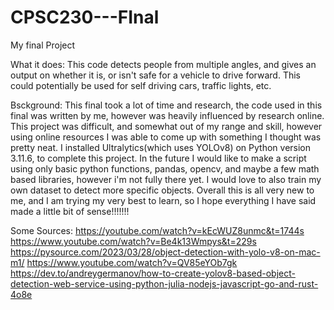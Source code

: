 # CPSC230---FInal
My final Project

What it does:
This code detects people from multiple angles, and gives an output on whether it is, or isn't safe for a vehicle to drive forward. This could potentially be used for self driving cars, traffic lights, etc.


Bsckground: 
This final took a lot of time and research, the code used in this final was written by me, however was heavily influenced by research online. This project was difficult, and somewhat out of my range and skill, however using online resources I was able to come up with something I thought was pretty neat. I installed Ultralytics(which uses YOLOv8) on Python version 3.11.6, to complete this project. In the future I would like to make a script using only basic python functions, pandas, opencv, and maybe a few math based libraries, however i'm not fully there yet. I would love to also train my own dataset to detect more specific objects. Overall this is all very new to me, and I am trying my very best to learn, so I hope everything I have said made a little bit of sense!!!!!!! 


Some Sources:
https://youtube.com/watch?v=kEcWUZ8unmc&t=1744s
https://www.youtube.com/watch?v=Be4k13Wmpys&t=229s
https://pysource.com/2023/03/28/object-detection-with-yolo-v8-on-mac-m1/
https://www.youtube.com/watch?v=QV85eYOb7gk
https://dev.to/andreygermanov/how-to-create-yolov8-based-object-detection-web-service-using-python-julia-nodejs-javascript-go-and-rust-4o8e

